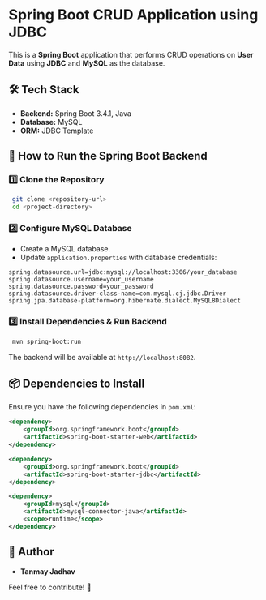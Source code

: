 # Spring Boot CRUD Application using JDBC

This is a **Spring Boot** application that performs CRUD operations on **User Data** using **JDBC** and **MySQL** as the database.

## 🛠 Tech Stack

- **Backend:** Spring Boot 3.4.1, Java
- **Database:** MySQL
- **ORM:** JDBC Template

## 🔧 How to Run the Spring Boot Backend

### 1️⃣ Clone the Repository
```sh
 git clone <repository-url>
 cd <project-directory>
```

### 2️⃣ Configure MySQL Database
- Create a MySQL database.
- Update `application.properties` with database credentials:

```properties
spring.datasource.url=jdbc:mysql://localhost:3306/your_database
spring.datasource.username=your_username
spring.datasource.password=your_password
spring.datasource.driver-class-name=com.mysql.cj.jdbc.Driver
spring.jpa.database-platform=org.hibernate.dialect.MySQL8Dialect
```

### 3️⃣ Install Dependencies & Run Backend
```sh
 mvn spring-boot:run
```
The backend will be available at `http://localhost:8082`.

## 📦 Dependencies to Install

Ensure you have the following dependencies in `pom.xml`:

```xml
<dependency>
    <groupId>org.springframework.boot</groupId>
    <artifactId>spring-boot-starter-web</artifactId>
</dependency>

<dependency>
    <groupId>org.springframework.boot</groupId>
    <artifactId>spring-boot-starter-jdbc</artifactId>
</dependency>

<dependency>
    <groupId>mysql</groupId>
    <artifactId>mysql-connector-java</artifactId>
    <scope>runtime</scope>
</dependency>
```

## 📌 Author

- **Tanmay Jadhav**

Feel free to contribute! 🚀

